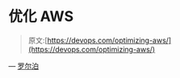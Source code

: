 # 优化 AWS

> 原文:[https://devops.com/optimizing-aws/](https://devops.com/optimizing-aws/)

— [罗尔泊](https://devops.com/author/breselman/)